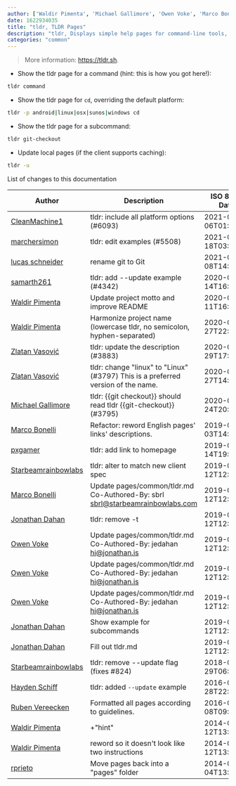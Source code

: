 ```yaml
---
author: ['Waldir Pimenta', 'Michael Gallimore', 'Owen Voke', 'Marco Bonelli', 'Ruben Vereecken', 'Starbeamrainbowlabs', 'pxgamer', 'CleanMachine1', 'Zlatan Vasović', 'Hayden Schiff', 'lucas schneider', 'rprieto', 'Jonathan Dahan', 'marchersimon', 'samarth261']
date: 1622934035
title: "tldr, TLDR Pages"
description: "tldr, Displays simple help pages for command-line tools, from the tldr-pages project."
categories: "common"
---
```

> More information: <https://tldr.sh>.

- Show the tldr page for a command (hint: this is how you got here!):

```bash
tldr command
```

- Show the tldr page for `cd`, overriding the default platform:

```bash
tldr -p android|linux|osx|sunos|windows cd
```

- Show the tldr page for a subcommand:

```bash
tldr git-checkout
```

- Update local pages (if the client supports caching):

```bash
tldr -u
```
List of changes to this documentation


Author | Description | ISO 8601 Date | GitHub link
------|-----|-----|-----
[CleanMachine1](mailto:78213164+CleanMachine1@users.noreply.github.com) | tldr: include all platform options (#6093) | 2021-06-06T01:00:35 | [62d3c28db4c6](https://github.com/tldr-pages/tldr/commit/62d3c28db4c69def511c2c8bc3fb9e6045f4d750)
[marchersimon](mailto:50295997+marchersimon@users.noreply.github.com) | tldr: edit examples (#5508) | 2021-04-18T03:43:41 | [97ccfcd56ef9](https://github.com/tldr-pages/tldr/commit/97ccfcd56ef9013296710ed95ba1314ba9a70bf0)
[lucas schneider](mailto:casdpa@gmail.com) | rename git to Git | 2021-01-08T14:09:54 | [eef3712fc3a6](https://github.com/tldr-pages/tldr/commit/eef3712fc3a6a3774384b2e4ed934583c8349d75)
[samarth261](mailto:samarth261@gmail.com) | tldr: add --update example (#4342) | 2020-09-14T16:05:12 | [a72d6c7c73b5](https://github.com/tldr-pages/tldr/commit/a72d6c7c73b5f848491bb13a271f557a3f974c3d)
[Waldir Pimenta](mailto:waldyrious@gmail.com) | Update project motto and improve README | 2020-06-11T16:10:47 | [524d44eb13ff](https://github.com/tldr-pages/tldr/commit/524d44eb13ff6c0ff70089bd152b075418fc71b2)
[Waldir Pimenta](mailto:waldyrious@gmail.com) | Harmonize project name (lowercase tldr, no semicolon, hyphen-separated) | 2020-05-27T22:22:32 | [37634b36f701](https://github.com/tldr-pages/tldr/commit/37634b36f70178a205d0b956a005a1fc301cb4aa)
[Zlatan Vasović](mailto:zlatanvasovic@gmail.com) | tldr: update the description (#3883) | 2020-02-29T17:29:17 | [bb5022546d03](https://github.com/tldr-pages/tldr/commit/bb5022546d037674d88454ecd75de99339dea692)
[Zlatan Vasović](mailto:zlatanvasovic@gmail.com) | tldr: change "linux" to "Linux" (#3797) This is a preferred version of the name. | 2020-01-27T14:22:43 | [bad49f008398](https://github.com/tldr-pages/tldr/commit/bad49f00839845fdd6f8efdf0f0147a34cbdca26)
[Michael Gallimore](mailto:45143988+Mgallimore88@users.noreply.github.com) | tldr: {{git checkout}} should read tldr {{git-checkout}} (#3795) | 2020-01-24T20:00:08 | [04ed3b2f18e5](https://github.com/tldr-pages/tldr/commit/04ed3b2f18e5173c5ba2e576e1e9be7e3c4883ac)
[Marco Bonelli](mailto:marco@mebeim.net) | Refactor: reword English pages' links' descriptions. | 2019-06-03T14:19:41 | [66abb98ce935](https://github.com/tldr-pages/tldr/commit/66abb98ce935c0f4516bf30c4d6da72180d5a3ab)
[pxgamer](mailto:owzie123@gmail.com) | tldr: add link to homepage | 2019-05-14T19:58:59 | [5f8469375fe3](https://github.com/tldr-pages/tldr/commit/5f8469375fe3b187bbc472a6d1a25c9a2135bf7f)
[Starbeamrainbowlabs](mailto:sbrl@starbeamrainbowlabs.com) | tldr: alter to match new client spec | 2019-03-12T12:49:51 | [31d784bc0966](https://github.com/tldr-pages/tldr/commit/31d784bc0966883b492f5d1ec66e808b518b2159)
[Marco Bonelli](mailto:mebeim@users.noreply.github.com) | Update pages/common/tldr.md Co-Authored-By: sbrl <sbrl@starbeamrainbowlabs.com> | 2019-03-12T12:49:51 | [e7524f3d19c3](https://github.com/tldr-pages/tldr/commit/e7524f3d19c38289af492b330fbbee2d56696ad5)
[Jonathan Dahan](mailto:hi@jonathan.is) | tldr: remove -t | 2019-03-12T12:49:51 | [80211827a067](https://github.com/tldr-pages/tldr/commit/80211827a067bb5caf6d3c4c4d08cf505647b51c)
[Owen Voke](mailto:owzie123@gmail.com) | Update pages/common/tldr.md Co-Authored-By: jedahan <hi@jonathan.is> | 2019-03-12T12:49:51 | [91c4344e0b10](https://github.com/tldr-pages/tldr/commit/91c4344e0b105b25d7938299ff339e3ce5c1e256)
[Owen Voke](mailto:owzie123@gmail.com) | Update pages/common/tldr.md Co-Authored-By: jedahan <hi@jonathan.is> | 2019-03-12T12:49:51 | [ab929c52e461](https://github.com/tldr-pages/tldr/commit/ab929c52e4612e2d681737ea8e5acfd7bb72b43f)
[Owen Voke](mailto:owzie123@gmail.com) | Update pages/common/tldr.md Co-Authored-By: jedahan <hi@jonathan.is> | 2019-03-12T12:49:51 | [974d1299a4db](https://github.com/tldr-pages/tldr/commit/974d1299a4db3b3a8694a57528d91c0d93c78e5d)
[Jonathan Dahan](mailto:hi@jonathan.is) | Show example for subcommands | 2019-03-12T12:49:51 | [0f68cff128d0](https://github.com/tldr-pages/tldr/commit/0f68cff128d0cc063eead5644b64c17b8c88d150)
[Jonathan Dahan](mailto:hi@jonathan.is) | Fill out tldr.md | 2019-03-12T12:49:51 | [cb65252a5033](https://github.com/tldr-pages/tldr/commit/cb65252a5033b7cc49af4ca67c327f4f9949ecdd)
[Starbeamrainbowlabs](mailto:sbrl@starbeamrainbowlabs.com) | tldr: remove --update flag (fixes #824) | 2018-08-29T06:43:12 | [e419ecd71a97](https://github.com/tldr-pages/tldr/commit/e419ecd71a97ca315969d70f62f628e4fb274062)
[Hayden Schiff](mailto:oxguy3@gmail.com) | tldr: added `--update` example | 2016-01-28T22:32:43 | [774af43aa490](https://github.com/tldr-pages/tldr/commit/774af43aa490c8d54fe4723128a40db7c96806f8)
[Ruben Vereecken](mailto:rubenvereecken@gmail.com) | Formatted all pages according to guidelines. | 2016-01-08T09:38:59 | [066582e8eab5](https://github.com/tldr-pages/tldr/commit/066582e8eab57bce9861cc8d379e158d61f1cc95)
[Waldir Pimenta](mailto:waldyrious@gmail.com) | +"hint" | 2014-09-12T13:26:56 | [c93f82a423f9](https://github.com/tldr-pages/tldr/commit/c93f82a423f9f9ab122428d53edff6358517c10f)
[Waldir Pimenta](mailto:waldyrious@gmail.com) | reword so it doesn't look like two instructions | 2014-09-12T13:25:46 | [d294c5241a1c](https://github.com/tldr-pages/tldr/commit/d294c5241a1c0e18510e2ccc96f35314dca6c5b7)
[rprieto](mailto:choicesmade@gmail.com) | Move pages back into a "pages" folder | 2014-03-04T13:28:29 | [f00bf64426a7](https://github.com/tldr-pages/tldr/commit/f00bf64426a792ee3aac792f9c0aec3f8b1eaa7d)

